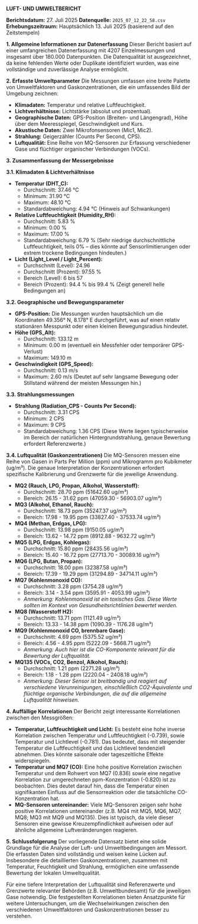 
**LUFT- UND UMWELTBERICHT**

**Berichtsdatum:** 27. Juli 2025
**Datenquelle:** `2025_07_12_22_58.csv`
**Erhebungszeitraum:** Hauptsächlich 13. Juli 2025 (basierend auf den Zeitstempeln)

**1. Allgemeine Informationen zur Datenerfassung**
Dieser Bericht basiert auf einer umfangreichen Datenerfassung mit 4207 Einzelmessungen und insgesamt über 180.000 Datenpunkten. Die Datenqualität ist ausgezeichnet, da keine fehlenden Werte oder Duplikate identifiziert wurden, was eine vollständige und zuverlässige Analyse ermöglicht.

**2. Erfasste Umweltparameter**
Die Messungen umfassen eine breite Palette von Umweltfaktoren und Gaskonzentrationen, die ein umfassendes Bild der Umgebung zeichnen:

*   **Klimadaten:** Temperatur und relative Luftfeuchtigkeit.
*   **Lichtverhältnisse:** Lichtstärke (absolut und prozentual).
*   **Geographische Daten:** GPS-Position (Breiten- und Längengrad), Höhe über dem Meeresspiegel, Geschwindigkeit und Kurs.
*   **Akustische Daten:** Zwei Mikrofonsensoren (Mic1, Mic2).
*   **Strahlung:** Geigerzähler (Counts Per Second, CPS).
*   **Luftqualität:** Eine Reihe von MQ-Sensoren zur Erfassung verschiedener Gase und flüchtiger organischer Verbindungen (VOCs).

**3. Zusammenfassung der Messergebnisse**

**3.1. Klimadaten & Lichtverhältnisse**
*   **Temperatur (DHT_C):**
    *   Durchschnitt: 37.46 °C
    *   Minimum: 31.90 °C
    *   Maximum: 48.10 °C
    *   Standardabweichung: 4.94 °C (Hinweis auf Schwankungen)
*   **Relative Luftfeuchtigkeit (Humidity_RH):**
    *   Durchschnitt: 5.83 %
    *   Minimum: 0.00 %
    *   Maximum: 17.00 %
    *   Standardabweichung: 6.79 % (Sehr niedrige durchschnittliche Luftfeuchtigkeit, teils 0% – dies könnte auf Sensorlimitierungen oder extrem trockene Bedingungen hindeuten.)
*   **Licht (Light_Level / Light_Percent):**
    *   Durchschnitt (Level): 24.96
    *   Durchschnitt (Prozent): 97.55 %
    *   Bereich (Level): 6 bis 57
    *   Bereich (Prozent): 94.4 % bis 99.4 % (Zeigt generell helle Bedingungen an)

**3.2. Geographische und Bewegungsparameter**
*   **GPS-Position:** Die Messungen wurden hauptsächlich um die Koordinaten 49.356° N, 8.178° E durchgeführt, was auf einen relativ stationären Messpunkt oder einen kleinen Bewegungsradius hindeutet.
*   **Höhe (GPS_Alt):**
    *   Durchschnitt: 133.12 m
    *   Minimum: 0.00 m (eventuell ein Messfehler oder temporärer GPS-Verlust)
    *   Maximum: 149.10 m
*   **Geschwindigkeit (GPS_Speed):**
    *   Durchschnitt: 0.13 m/s
    *   Maximum: 2.60 m/s (Deutet auf sehr langsame Bewegung oder Stillstand während der meisten Messungen hin.)

**3.3. Strahlungsmessungen**
*   **Strahlung (Radiation_CPS - Counts Per Second):**
    *   Durchschnitt: 3.31 CPS
    *   Minimum: 2 CPS
    *   Maximum: 9 CPS
    *   Standardabweichung: 1.36 CPS (Diese Werte liegen typischerweise im Bereich der natürlichen Hintergrundstrahlung, genaue Bewertung erfordert Referenzwerte.)

**3.4. Luftqualität (Gaskonzentrationen)**
Die MQ-Sensoren messen eine Reihe von Gasen in Parts Per Million (ppm) und Mikrogramm pro Kubikmeter (ug/m³). Die genaue Interpretation der Konzentrationen erfordert spezifische Kalibrierung und Grenzwerte für die jeweilige Anwendung.

*   **MQ2 (Rauch, LPG, Propan, Alkohol, Wasserstoff):**
    *   Durchschnitt: 28.70 ppm (51642.60 ug/m³)
    *   Bereich: 26.15 - 31.62 ppm (47059.30 - 56903.07 ug/m³)
*   **MQ3 (Alkohol, Ethanol, Rauch):**
    *   Durchschnitt: 18.73 ppm (35247.37 ug/m³)
    *   Bereich: 17.98 - 19.95 ppm (33827.40 - 37533.74 ug/m³)
*   **MQ4 (Methan, Erdgas, LPG):**
    *   Durchschnitt: 13.98 ppm (9150.05 ug/m³)
    *   Bereich: 13.62 - 14.72 ppm (8912.88 - 9632.72 ug/m³)
*   **MQ5 (LPG, Erdgas, Kohlegas):**
    *   Durchschnitt: 15.80 ppm (28435.56 ug/m³)
    *   Bereich: 15.40 - 16.72 ppm (27713.70 - 30089.16 ug/m³)
*   **MQ6 (LPG, Butan, Propan):**
    *   Durchschnitt: 18.00 ppm (32387.58 ug/m³)
    *   Bereich: 17.39 - 19.29 ppm (31294.89 - 34714.11 ug/m³)
*   **MQ7 (Kohlenmonoxid CO):**
    *   Durchschnitt: 3.28 ppm (3754.28 ug/m³)
    *   Bereich: 3.14 - 3.54 ppm (3595.91 - 4053.99 ug/m³)
    *   *Anmerkung: Kohlenmonoxid ist ein toxisches Gas. Diese Werte sollten im Kontext von Gesundheitsrichtlinien bewertet werden.*
*   **MQ8 (Wasserstoff H2):**
    *   Durchschnitt: 13.71 ppm (1121.49 ug/m³)
    *   Bereich: 13.33 - 14.38 ppm (1090.39 - 1176.28 ug/m³)
*   **MQ9 (Kohlenmonoxid CO, brennbare Gase):**
    *   Durchschnitt: 4.69 ppm (5375.52 ug/m³)
    *   Bereich: 4.56 - 4.95 ppm (5222.09 - 5668.71 ug/m³)
    *   *Anmerkung: Auch hier ist die CO-Komponente relevant für die Bewertung der Luftqualität.*
*   **MQ135 (VOCs, CO2, Benzol, Alkohol, Rauch):**
    *   Durchschnitt: 1.21 ppm (2271.28 ug/m³)
    *   Bereich: 1.18 - 1.28 ppm (2220.04 - 2408.18 ug/m³)
    *   *Anmerkung: Dieser Sensor ist breitbandig und reagiert auf verschiedene Verunreinigungen, einschließlich CO2-Äquivalente und flüchtige organische Verbindungen, die auf die allgemeine Luftqualität hinweisen.*

**4. Auffällige Korrelationen**
Der Bericht zeigt interessante Korrelationen zwischen den Messgrößen:
*   **Temperatur, Luftfeuchtigkeit und Licht:** Es besteht eine hohe inverse Korrelation zwischen Temperatur und Luftfeuchtigkeit (-0.739), sowie Temperatur und Lichtlevel (-0.781). Das bedeutet, dass mit steigender Temperatur die Luftfeuchtigkeit und das Lichtlevel tendenziell abnehmen. Dies könnte saisonale oder tageszeitliche Effekte widerspiegeln.
*   **Temperatur und MQ7 (CO):** Eine hohe positive Korrelation zwischen Temperatur und dem Rohwert von MQ7 (0.836) sowie eine negative Korrelation zur umgerechneten ppm-Konzentration (-0.820) ist zu beobachten. Dies deutet darauf hin, dass die Temperatur einen signifikanten Einfluss auf die Sensorreaktion oder die tatsächliche CO-Konzentration hat.
*   **MQ-Sensoren untereinander:** Viele MQ-Sensoren zeigen sehr hohe positive Korrelationen untereinander (z.B. MQ4 mit MQ5, MQ6, MQ7, MQ8; MQ3 mit MQ9 und MQ135). Dies ist typisch, da viele dieser Sensoren eine gewisse Kreuzempfindlichkeit aufweisen oder auf ähnliche allgemeine Luftveränderungen reagieren.

**5. Schlussfolgerung**
Der vorliegende Datensatz bietet eine solide Grundlage für die Analyse der Luft- und Umweltbedingungen am Messort. Die erfassten Daten sind vollständig und weisen keine Lücken auf. Insbesondere die detaillierten Gaskonzentrationen, zusammen mit Temperatur, Feuchtigkeit und Strahlung, ermöglichen eine umfassende Bewertung der lokalen Umweltqualität.

Für eine tiefere Interpretation der Luftqualität sind Referenzwerte und Grenzwerte relevanter Behörden (z.B. Umweltbundesamt) für die jeweiligen Gase notwendig. Die festgestellten Korrelationen bieten Ansatzpunkte für weitere Untersuchungen, um die Wechselwirkungen zwischen den verschiedenen Umweltfaktoren und Gaskonzentrationen besser zu verstehen.
